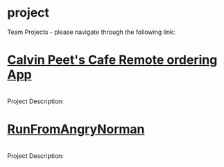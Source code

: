 # project
Team Projects - please navigate through the following link: 


# [Calvin Peet's Cafe Remote ordering App](https://github.com/calvin-cs262-fall2022-teamG)
\
Project Description:



# [RunFromAngryNorman](https://github.com/RunFromNorman/AngryNorman)
\
Project Description:
